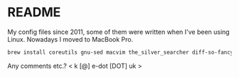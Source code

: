 README
======

My config files since 2011, some of them were written when I've been using Linux. Nowadays I moved to MacBook Pro.

```sh
brew install coreutils gnu-sed macvim the_silver_searcher diff-so-fancy
```

Any comments etc.? < k [@] e-dot [DOT] uk > 
